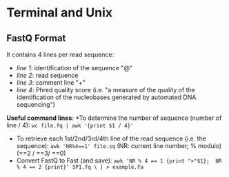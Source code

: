 # Terminal and Unix 

## FastQ Format 
It contains 4 lines per read sequence: 
* _line 1_: identification of the sequence "@" 
* _line 2_: read sequence 
* _line 3_: comment line "+"
* _line 4_: Phred quality score (i.e. "a measure of the quality of the identification of the nucleobases generated by automated DNA sequencing")


**Useful command lines**: 
*To determine the number of sequence (number of line / 4): 
`wc file.fq | awk '{print $1 / 4}'`
* To retrieve each 1st/2nd/3rd/4th line of the read sequence (i.e. the sequence): 
`awk 'NR%4==1' file.sq` (NR: current line number; % modulo) (==2 / ==3/ ==0)
* Convert FastQ to Fast (and save): 
`awk 'NR % 4 == 1 {print ">"$1}; 
     NR % 4 == 2 {print}' SP1.fq \
     | > example.fa`





